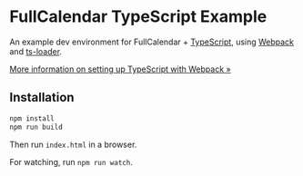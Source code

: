 

# FullCalendar TypeScript Example

An example dev environment for FullCalendar + [TypeScript],
using [Webpack] and [ts-loader].

[More information on setting up TypeScript with Webpack &raquo;](https://www.typescriptlang.org/docs/handbook/react-&-webpack.html)


## Installation

```sh
npm install
npm run build
```

Then run `index.html` in a browser.

For watching, run `npm run watch`.


[TypeScript]: https://www.typescriptlang.org/
[Webpack]: https://webpack.js.org/
[ts-loader]: https://github.com/TypeStrong/ts-loader

